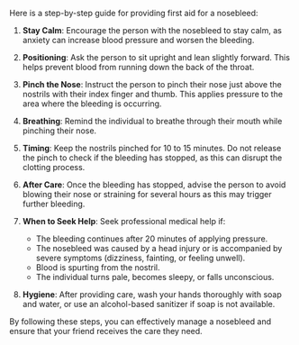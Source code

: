 Here is a step-by-step guide for providing first aid for a nosebleed:

1. **Stay Calm**: Encourage the person with the nosebleed to stay calm, as anxiety can increase blood pressure and worsen the bleeding.

2. **Positioning**: Ask the person to sit upright and lean slightly forward. This helps prevent blood from running down the back of the throat.

3. **Pinch the Nose**: Instruct the person to pinch their nose just above the nostrils with their index finger and thumb. This applies pressure to the area where the bleeding is occurring.

4. **Breathing**: Remind the individual to breathe through their mouth while pinching their nose.

5. **Timing**: Keep the nostrils pinched for 10 to 15 minutes. Do not release the pinch to check if the bleeding has stopped, as this can disrupt the clotting process.

6. **After Care**: Once the bleeding has stopped, advise the person to avoid blowing their nose or straining for several hours as this may trigger further bleeding.

7. **When to Seek Help**: Seek professional medical help if:
   - The bleeding continues after 20 minutes of applying pressure.
   - The nosebleed was caused by a head injury or is accompanied by severe symptoms (dizziness, fainting, or feeling unwell).
   - Blood is spurting from the nostril.
   - The individual turns pale, becomes sleepy, or falls unconscious.

8. **Hygiene**: After providing care, wash your hands thoroughly with soap and water, or use an alcohol-based sanitizer if soap is not available.

By following these steps, you can effectively manage a nosebleed and ensure that your friend receives the care they need.